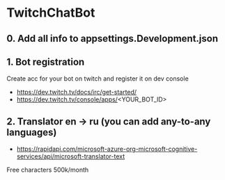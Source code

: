 # TwitchChatBot

## 0. Add all info to appsettings.Development.json

## 1. Bot registration
Create acc for your bot on twitch and register it on dev console
- https://dev.twitch.tv/docs/irc/get-started/
- https://dev.twitch.tv/console/apps/<YOUR_BOT_ID>

## 2. Translator en -> ru (you can add any-to-any languages)
- https://rapidapi.com/microsoft-azure-org-microsoft-cognitive-services/api/microsoft-translator-text

Free characters 500k/month
